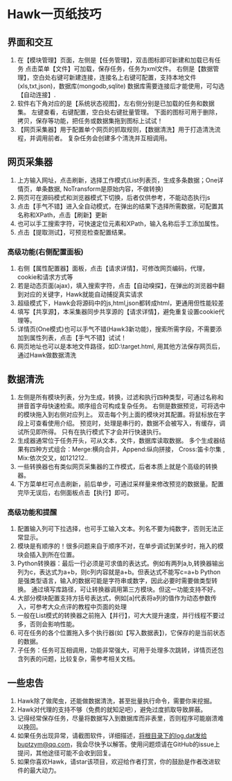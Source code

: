 
# Hawk一页纸技巧
## 界面和交互
1. 在【模块管理】页面，左侧是【任务管理】，双击图标即可新建和加载已有任务
点击菜单【文件】可加载，保存任务，任务为xml文件。
右侧是【数据管理】，空白处右键可新建连接，连接名上右键可配置，支持本地文件(xls,txt,json)，数据库(mongodb,sqlite)
数据库需要连接后才能使用，可勾选【自动连接】.
2. 软件右下角对应的是【系统状态视图】，左右侧分别是已加载的任务和数据集。
左键查看，右键配置，空白处右键批量管理。 下面的图标可用于删除，拷贝，保存等功能，把任务或数据集拖到图标上试试！
3. 【网页采集器】用于配置单个网页的抓取规则，【数据清洗】用于打造清洗流程，并调用前者。 复杂任务会创建多个清洗并互相调用。

## 网页采集器
1. 上方输入网址，点击刷新，选择工作模式(List列表页，生成多条数据；One详情页，单条数据, NoTransform是原始内容，不做转换)
2. 网页可在源码模式和浏览器模式下切换，后者仅供参考，不能动态执行js
3. 点击【手气不错】进入全自动模式，在弹出的结果下选择所需数据，可配置其名称和XPath，点击【刷新】更新
4. 也可以手工搜索字符，可快速定位元素和XPath，输入名称后手工添加属性。
5. 点击【提取测试】，可预览检查配置结果。
### 高级功能(右侧配置面板)
1. 右侧【属性配置器】面板，点击【请求详情】，可修改网页编码，代理，cookie和请求方式等
2. 若是动态页面(ajax)，填入搜索字符，点击【自动嗅探】，在弹出的浏览器中翻到对应的关键字，Hawk就能自动捕捉真实请求
3. 超级模式下，Hawk会将源码中的js,html,json都转成html，更通用但性能较差
4. 填写【共享源】，本采集器同步共享源的【请求详情】，避免重复设置cookie代理等。
5. 详情页(One模式)也可以手气不错(Hawk3新功能)，搜索所需字段，不需要添加到属性列表，点击【手气不错】试试！
6. 网页地址也可以是本地文件路径，如D:\target.html, 用其他方法保存网页后，通过Hawk做数据清洗

## 数据清洗
1. 左侧是所有模块列表，分为生成，转换，过滤和执行四种类型，可通过名称和拼音首字母快速检索。顺序组合可构成复杂任务。
右侧是数据预览，可将选中的模块拖入到右侧对应列上。 双击每个列上面的模块对其配置。将鼠标放在字段上可查看使用介绍。
预览时，处理是串行的，数据不会被写入，有缓存，调试所见即所得。 只有在执行模式下才会并行快速执行。
2. 生成器通常位于任务开头，可从文本，文件，数据库读取数据。 
多个生成器结果有四种方式组合：Merge:横向合并，Append:纵向拼接， Cross:笛卡尔集 , Mix:依次交叉，如121212..
3. 一些转换器也有类似网页采集器的工作模式，后者本质上就是个高级的转换器。
4. 下方菜单栏可点击刷新，前后单步，可通过采样量来修改预览的数据量。配置完毕无误后，右侧面板点击【执行】即可。
### 高级功能和提醒
1. 配置输入列可下拉选择，也可手工输入文本。列名不要为纯数字，否则无法正常显示。 
2. 模块是有顺序的！很多问题来自于顺序不对，在单步调试到某步时，拖入的模块会插入到所在位置。
3. Python转换器：最后一行必须是可求值的表达式。例如有两列a,b,转换器输出列为c，表达式为a+b，则c列内容就是a+b。但表达式不能写c=a+b
Python是强类型语言，输入的数据可能是字符串或数字，因此必要时需要做类型转换。
通过填写库路径，可让转换器调用第三方模块。但这一功能支持不好。
4. 大部分模块配置支持方括号表达式，例如[a]代表将a列的值作为动态参数传入，可参考大众点评的教程中页面的处理
5. 一般在List模式的转换器之前拖入【并行】，可大大提升速度，并行线程不要过多，否则会影响性能。
6. 可在任务的各个位置拖入多个执行器(如【写入数据表】)，它保存的是当前状态的数据。
7. 子任务：任务可互相调用，功能非常强大，可用于处理多次跳转，详情页还包含列表的问题，比较复杂，需参考相关文档。

## 一些忠告
1. Hawk除了做爬虫，还能做数据清洗，甚至批量执行命令，需要你来挖掘。
2. Hawk对代理的支持不够（免费的就知足吧），避免过度抓取导致屏蔽。
3. 记得经常保存任务，尽量将数据写入到数据库而非表里，否则程序可能崩溃难以挽回。
4. 如果任务出现异常，请截图软件，详细描述，将根目录下的log.dat发给buptzym@qq.com，我会尽快予以解答。使用问题烦请在GitHub的issue上提问，其他途径可能不会收到回复。
5. 如果你喜欢Hawk，请star该项目，欢迎给作者打赏，你的鼓励是作者改进软件的最大动力。

